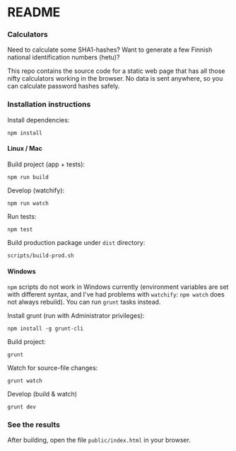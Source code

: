# README #

### Calculators ###

Need to calculate some SHA1-hashes? Want to generate a few Finnish
national identification numbers (hetu)?

This repo contains the source code for a static web page that has all
those nifty calculators working in the browser. No data is sent anywhere,
so you can calculate password hashes safely.

### Installation instructions ###

Install dependencies:

    npm install

#### Linux / Mac ####

Build project (app + tests):

    npm run build
    
Develop (watchify):

    npm run watch

Run tests:

    npm test

Build production package under `dist` directory:

    scripts/build-prod.sh

#### Windows ####

`npm` scripts do not work in Windows currently (environment variables are set with
different syntax, and I've had problems with `watchify`: `npm watch` does not always 
rebuild). You can run `grunt` tasks instead.

Install grunt (run with Administrator privileges): 

    npm install -g grunt-cli

Build project:

    grunt

Watch for source-file changes:

    grunt watch

Develop (build & watch)

    grunt dev

### See the results ###

After building, open the file `public/index.html` in your browser.

